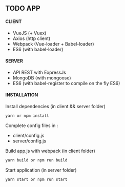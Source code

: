## TODO APP

#### CLIENT
- VueJS (+ Vuex)
- Axios (http client)
- Webpack (Vue-loader + Babel-loader)
- ES6 (with babel-loader)

#### SERVER
- API REST with ExpressJs
- MongoDB (with mongoose)
- ES6 (with babel-register to compile on the fly ES6)

#### INSTALLATION
Install dependencies (in client && server folder)
```bash
yarn or npm install
```
Complete config files in :
- client/config.js
- server/config.js

Build app.js with webpack (in client folder)
 ```bash
yarn build or npm run build
```
Start application (in server folder)
 ```bash
yarn start or npm run start
```
